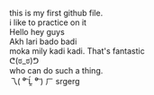 this is my first github file.<br> i like to practice on it <br>
Hello
hey guys <br>
Akh lari bado badi<br> moka mily kadi kadi.
That's fantastic <br>
ᕦ⁠(⁠ಠ⁠_⁠ಠ⁠)⁠ᕤ <br>
who can do such a thing.<br>
乁⁠(⁠ ⁠⁰͡⁠ ⁠Ĺ̯⁠ ⁠⁰͡⁠ ⁠)⁠ ⁠ㄏ
srgerg
